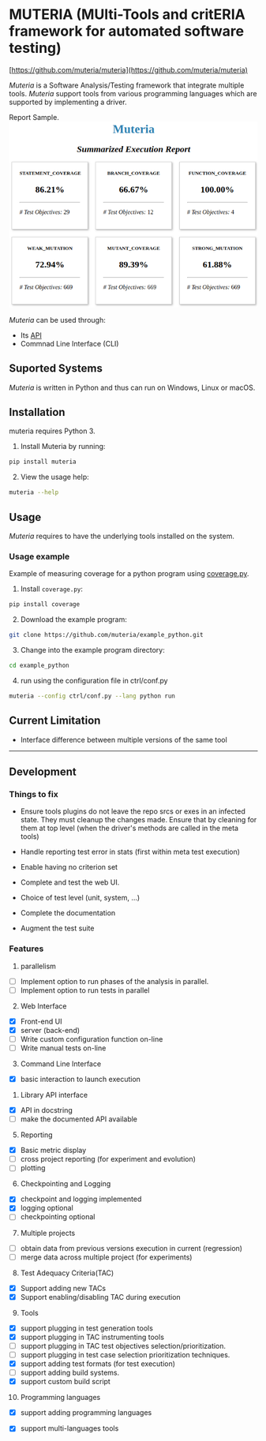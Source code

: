 # MUTERIA (MUlti-Tools and critERIA framework for automated software testing)
[https://github.com/muteria/muteria](https://github.com/muteria/muteria)

*Muteria* is a Software Analysis/Testing framework that integrate multiple tools. 
*Muteria* support tools from various programming languages which are supported by implementing a driver.

  Report Sample. ![sample](doc/imgs/report_summary.png?raw=true "Title")

*Muteria* can be used through:
- Its [API]()
- Commnad Line Interface (CLI)

## Suported Systems
*Muteria* is written in Python and thus can run on Windows, Linux or macOS.

## Installation
muteria requires Python 3.
1. Install Muteria by running: 
``` bash
pip install muteria
```
2. View the usage help:
```bash
muteria --help
```


## Usage
*Muteria* requires to have the underlying tools installed on the system.
### Usage example
Example of measuring coverage for a python program using [coverage.py](https://coverage.readthedocs.io/en/v4.5.x/#).
1. Install `coverage.py`:
``` bash
pip install coverage
```
2. Download the example program:
```bash
git clone https://github.com/muteria/example_python.git 
```
3. Change into the example program directory:
```bash
cd example_python
```
4. run using the configuration file in ctrl/conf.py
```bash
muteria --config ctrl/conf.py --lang python run
```

## Current Limitation
- Interface difference between multiple versions of the same tool 

---
## Development
### Things to fix
- Ensure tools plugins do not leave the repo srcs or exes in an infected state. They must cleanup the changes made. Ensure that by cleaning for them at top level (when the driver's methods are called in the meta tools)
- Handle reporting test error in stats (first within meta test execution)
- Enable having no criterion set

- Complete and test the web UI.
- Choice of test level (unit, system, ...)
- Complete the documentation
- Augment the test suite

### Features 
1. parallelism
- [ ] Implement option to run phases of the analysis in parallel.
- [ ] Implement option to run tests in parallel 
2. Web Interface
- [x] Front-end UI
- [x] server (back-end)
- [ ] Write custom configuration function on-line
- [ ] Write manual tests on-line
3. Command Line Interface
- [x] basic interaction to launch execution
1. Library API interface
- [x] API in docstring 
- [ ] make the documented API available
5. Reporting
- [x] Basic metric display
- [ ] cross project reporting (for experiment and evolution)
- [ ] plotting
6. Checkpointing and Logging
- [x] checkpoint and logging implemented
- [x] logging optional
- [ ] checkpointing optional
7. Multiple projects
- [ ] obtain data from previous versions execution in current (regression)
- [ ] merge data across multiple project (for experiments)
8. Test Adequacy Criteria(TAC)
- [x] Support adding new TACs
- [x] Support enabling/disabling TAC during execution 
9. Tools
- [x] support plugging in test generation tools
- [x] support plugging in TAC instrumenting tools
- [ ] support plugging in TAC test objectives selection/prioritization.
- [ ] support plugging in test case selection prioritization techniques.
- [x] support adding test formats (for test execution)
- [ ] support adding build systems.
- [x] support custom build script 
10. Programming languages
- [x] support adding programming languages
- [x] support multi-languages tools  
  
